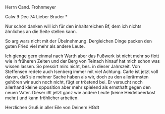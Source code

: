 Herrn Cand. Frohnmeyer

 Calw 9 Dec 74
Lieber Bruder <Frohnmeyer>*

Nur schön danken will ich für den inhaltsreichen Bf, dem ich nichts ähnliches an die Seite stellen kann.

So arg wars nicht mit der Übelnehmung. Dergleichen Dinge packen den guten Fried viel mehr als andere Leute.

Ich gienge gern einmal nach Warth aber das Fußwerk ist nicht mehr so flott wie in früheren Zeiten und der Berg von Teinach hinauf hat mich schon was wissen lassen. So pressirt mirs nicht, bes. in dieser Jahrszeit. 
Von Steffensen redete auch Isenberg immer mit viel Achtung. Carle ist jetzt voll davon, daß sie mehner Sache haben als wir, doch zu den allerärmsten gehören wir auch noch nicht, fügt er tröstend bei. Er versucht noch allerhand kleine opposition aber mehr spielend als ernsthaft gegen den neuen Vater. Dieser ißt jetzt ganz wie andere Leute (keine Heidelbeerkost mehr.) und kann fröhlicher arbeiten.

Herzlichen Gruß in aller Eile von
 Deinem HGdt
